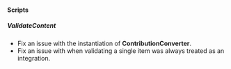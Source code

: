 
#### Scripts

##### ValidateContent

- Fix an issue with the instantiation of **ContributionConverter**.
- Fix an issue with when validating a single item was always treated as an integration.
